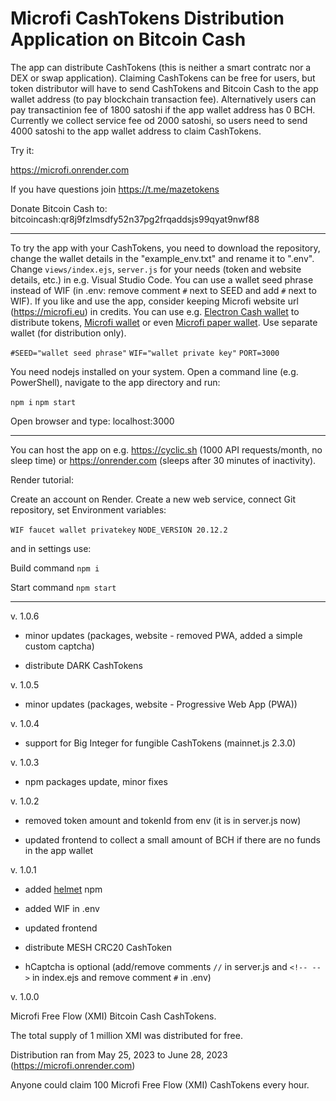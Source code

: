 # Microfi CashTokens Distribution Application on Bitcoin Cash

The app can distribute CashTokens (this is neither a smart contratc nor a DEX or swap application). Claiming CashTokens can be free for users, but token distributor will have to send CashTokens and Bitcoin Cash to the app wallet address (to pay blockchain transaction fee). Alternatively users can pay transactinion fee of 1800 satoshi if the app wallet address has 0 BCH. Currently we collect service fee od 2000 satoshi, so users need to send 4000 satoshi to the app wallet address to claim CashTokens.

Try it:

https://microfi.onrender.com

If you have questions join https://t.me/mazetokens

Donate Bitcoin Cash to: bitcoincash:qr8j9fzlmsdfy52n37pg2frqaddsjs99qyat9nwf88

---

To try the app with your CashTokens, you need to download the repository, change the wallet details in the "example_env.txt" and rename it to ".env". Change `views/index.ejs`, `server.js` for your needs (token and website details, etc.) in e.g. Visual Studio Code. You can use a wallet seed phrase instead of WIF (in .env: remove comment `#` next to SEED and add `#` next to WIF). If you like and use the app, consider keeping Microfi website url (https://microfi.eu) in credits. You can use e.g. [Electron Cash wallet](https://electroncash.org) to distribute tokens, [Microfi wallet](https://microfi.eu/wallet) or even [Microfi paper wallet](https://microfi.eu/paperwallet). Use separate wallet (for distribution only).

`#SEED="wallet seed phrase"`
`WIF="wallet private key"`
`PORT=3000`

You need nodejs installed on your system. Open a command line (e.g. PowerShell), navigate to the app directory and run:

`npm i`
`npm start`

Open browser and type: localhost:3000

---

You can host the app on e.g. https://cyclic.sh (1000 API requests/month, no sleep time) or https://onrender.com (sleeps after 30 minutes of inactivity).

Render tutorial:

Create an account on Render.
Create a new web service, connect Git repository, set Environment variables:

`WIF faucet wallet privatekey`
`NODE_VERSION 20.12.2`  

and in settings use:

Build command `npm i`

Start command `npm start`

---
v. 1.0.6

- minor updates (packages, website - removed PWA, added a simple custom captcha)

- distribute DARK CashTokens

v. 1.0.5

- minor updates (packages, website - Progressive Web App (PWA))

v. 1.0.4

- support for Big Integer for fungible CashTokens (mainnet.js 2.3.0)

v. 1.0.3

- npm packages update, minor fixes

v. 1.0.2

- removed token amount and tokenId from env (it is in server.js now)

- updated frontend to collect a small amount of BCH if there are no funds in the app wallet

v. 1.0.1

- added [helmet](https://www.npmjs.com/package/helmet) npm

- added WIF in .env

- updated frontend

- distribute MESH CRC20 CashToken

- hCaptcha is optional (add/remove comments `//` in server.js and `<!-- -->` in index.ejs and remove comment `#` in .env)

v. 1.0.0

Microfi Free Flow (XMI) Bitcoin Cash CashTokens.

The total supply of 1 million XMI was distributed for free.

Distribution ran from May 25, 2023 to June 28, 2023 (https://microfi.onrender.com)

Anyone could claim 100 Microfi Free Flow (XMI) CashTokens every hour.